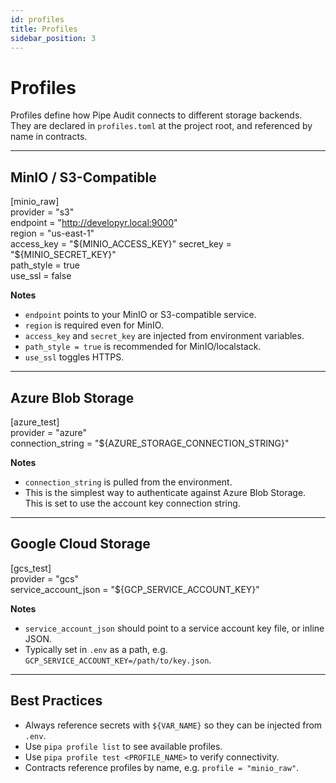 ```yaml
---
id: profiles
title: Profiles
sidebar_position: 3
---
```


# Profiles

Profiles define how Pipe Audit connects to different storage backends.  
They are declared in `profiles.toml` at the project root, and referenced by name in contracts.

---

## MinIO / S3-Compatible

[minio_raw]  
provider   = "s3"  
endpoint   = "http://developyr.local:9000"  
region     = "us-east-1"  
access_key = "${MINIO_ACCESS_KEY}"  
secret_key = "${MINIO_SECRET_KEY}"  
path_style = true  
use_ssl    = false  

**Notes**  
- `endpoint` points to your MinIO or S3-compatible service.  
- `region` is required even for MinIO.  
- `access_key` and `secret_key` are injected from environment variables.  
- `path_style = true` is recommended for MinIO/localstack.  
- `use_ssl` toggles HTTPS.  

---

## Azure Blob Storage

[azure_test]  
provider = "azure"  
connection_string = "${AZURE_STORAGE_CONNECTION_STRING}"  

**Notes**  
- `connection_string` is pulled from the environment.  
- This is the simplest way to authenticate against Azure Blob Storage. This is set to use the account key connection string.   

---

## Google Cloud Storage

[gcs_test]  
provider = "gcs"  
service_account_json = "${GCP_SERVICE_ACCOUNT_KEY}"  

**Notes**  
- `service_account_json` should point to a service account key file, or inline JSON.  
- Typically set in `.env` as a path, e.g. `GCP_SERVICE_ACCOUNT_KEY=/path/to/key.json`.  

---

## Best Practices

- Always reference secrets with `${VAR_NAME}` so they can be injected from `.env`.  
- Use `pipa profile list` to see available profiles.  
- Use `pipa profile test <PROFILE_NAME>` to verify connectivity.  
- Contracts reference profiles by name, e.g. `profile = "minio_raw"`.  
